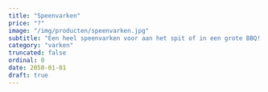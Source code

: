 ```yaml
---
title: "Speenvarken"
price: "?"
image: "/img/producten/speenvarken.jpg"
subtitle: "Een heel speenvarken voor aan het spit of in een grote BBQ! Proef het malse en zachte vlees van Hollands Speenvarken! Uw denkt vast dat de prijs verkeerd staat aangegeven. Maar hoe lichter het speenvarken hoe hoger de prijs per kg!"
category: "varken"
truncated: false
ordinal: 0
date: 2050-01-01
draft: true
---
```

